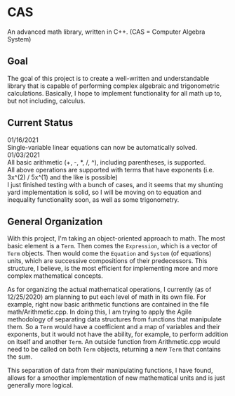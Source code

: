 # CAS
An advanced math library, written in C++. (CAS = Computer Algebra System)

## Goal
The goal of this project is to create a well-written and understandable library that is capable of performing complex algebraic and trigonometric calculations. Basically, I hope to implement functionality for all math up to, but not including, calculus.

## Current Status  
01/16/2021  
Single-variable linear equations can now be automatically solved.  
01/03/2021  
All basic arithmetic (+, -, \*, /, ^), including parentheses, is supported.  
All above operations are supported with terms that have exponents (i.e. 3x^(2) / 5x^(1) and the like is possible)  
I just finished testing with a bunch of cases, and it seems that my shunting yard implementation is solid, so I will be moving on to equation and inequality functionality soon, as well as some trigonometry.

## General Organization
With this project, I'm taking an object-oriented approach to math. The most basic element is a `Term`. Then comes the `Expression`, which is a vector of `Term` objects. Then would come the `Equation` and `System` (of equations) units, which are successive compositions of their predecessors. This structure, I believe, is the most efficient for implementing more and more complex mathematical concepts.  

As for organizing the actual mathematical operations, I currently (as of 12/25/2020) am planning to put each level of math in its own file. For example, right now basic arithmetic functions are contained in the file math/Arithmetic.cpp. In doing this, I am trying to apply the Agile methodology of separating data structures from functions that manipulate them. So a `Term` would have a coefficient and a map of variables and their exponents, but it would not have the ability, for example, to perform addition on itself and another `Term`. An outside function from Arithmetic.cpp would need to be called on both `Term` objects, returning a new `Term` that contains the sum.  

This separation of data from their manipulating functions, I have found, allows for a smoother implementation of new mathematical units and is just generally more logical.
